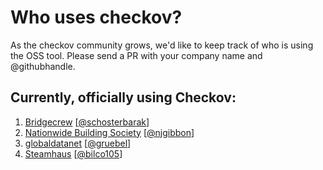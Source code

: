 # Who uses checkov?

As the checkov community grows, we'd like to keep track of who is using the OSS tool. 
Please send a PR with your company name and @githubhandle.

## Currently, officially using Checkov:

1. [Bridgecrew](https://bridgecrew.io/) [[@schosterbarak](https://github.com/schosterbarak)]
1. [Nationwide Building Society](https://www.nationwide.co.uk/) [[@njgibbon](https://github.com/njgibbon)]
1. [globaldatanet](https://globaldatanet.com/) [[@gruebel](https://github.com/gruebel)]
1. [Steamhaus](https://www.steamhaus.co.uk/) [[@bilco105](https://github.com/bilco105)]
